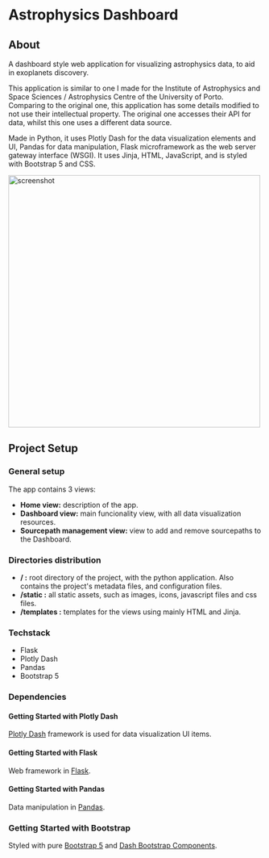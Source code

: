 # Astrophysics Dashboard

## About
 A dashboard style web application for visualizing astrophysics data, to aid in exoplanets discovery.
 
 This application is similar to one I made for the Institute of Astrophysics and Space Sciences / Astrophysics Centre of the University of Porto. Comparing to the original one, this application has some details modified to not use their intellectual property. The original one accesses their API for data, whilst this one uses a different data source.
 
 Made in Python, it uses Plotly Dash for the data visualization elements and UI, Pandas for data manipulation, Flask microframework as the web server gateway interface (WSGI). It uses Jinja, HTML, JavaScript, and is styled with Bootstrap 5 and CSS.

 <img width="500" alt="screenshot" src="https://github.com/carlahnr/astrophysics_dashboard/assets/100738389/47cd75de-242d-4be5-a757-371efa21eff8">

## Project Setup

### General setup
 The app contains 3 views:
 - **Home view:** description of the app.
 - **Dashboard view:** main funcionality view, with all data visualization resources.
 - **Sourcepath management view:** view to add and remove sourcepaths to the Dashboard.

### Directories distribution
 - **/ :** root directory of the project, with the python application. Also contains the project's metadata files, and configuration files.
 - **/static :** all static assets, such as images, icons, javascript files and css files.
 - **/templates :** templates for the views using mainly HTML and Jinja.

### Techstack
 - Flask
 - Plotly Dash
 - Pandas
 - Bootstrap 5

### Dependencies

#### Getting Started with Plotly Dash
[Plotly Dash](https://dash.plotly.com/installation) framework is used for data visualization UI items.

#### Getting Started with Flask
Web framework in [Flask](https://flask.palletsprojects.com/en/3.0.x/installation/#install-flask).

#### Getting Started with Pandas
Data manipulation in [Pandas](https://pandas.pydata.org/getting_started.html).

### Getting Started with Bootstrap
Styled with pure [Bootstrap 5](https://getbootstrap.com/docs/5.2/getting-started/download/) and [Dash Bootstrap Components](https://dash-bootstrap-components.opensource.faculty.ai/docs/).
